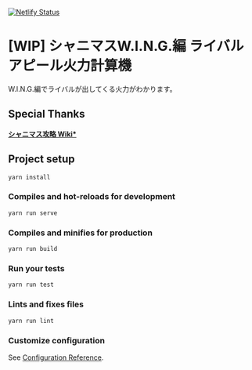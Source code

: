 [![Netlify Status](https://api.netlify.com/api/v1/badges/4c4eaea3-d323-40c4-af0f-54dd9bd924d4/deploy-status)](https://app.netlify.com/sites/wingcalc/deploys)

# [WIP] シャニマスW.I.N.G.編 ライバルアピール火力計算機

W.I.N.G.編でライバルが出してくる火力がわかります。

## Special Thanks
**[シャニマス攻略 Wiki*](https://wikiwiki.jp/shinycolors/)**

## Project setup
```
yarn install
```

### Compiles and hot-reloads for development
```
yarn run serve
```

### Compiles and minifies for production
```
yarn run build
```

### Run your tests
```
yarn run test
```

### Lints and fixes files
```
yarn run lint
```

### Customize configuration
See [Configuration Reference](https://cli.vuejs.org/config/).
